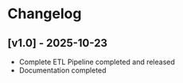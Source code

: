 # Changelog

## [v1.0] - 2025-10-23
- Complete ETL Pipeline completed and released
- Documentation completed
